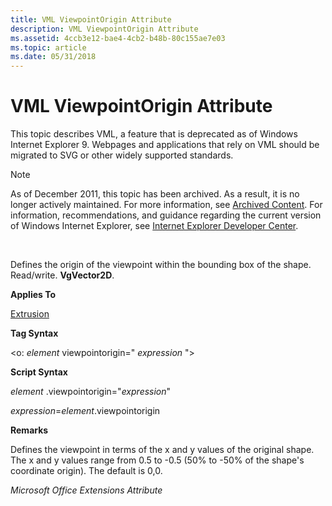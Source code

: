 ```yaml
---
title: VML ViewpointOrigin Attribute
description: VML ViewpointOrigin Attribute
ms.assetid: 4ccb3e12-bae4-4cb2-b48b-80c155ae7e03
ms.topic: article
ms.date: 05/31/2018
---
```


# VML ViewpointOrigin Attribute

This topic describes VML, a feature that is deprecated as of Windows Internet Explorer 9. Webpages and applications that rely on VML should be migrated to SVG or other widely supported standards.

> [!Note]  
> As of December 2011, this topic has been archived. As a result, it is no longer actively maintained. For more information, see [Archived Content](https://docs.microsoft.com/previous-versions/windows/internet-explorer/ie-developer/). For information, recommendations, and guidance regarding the current version of Windows Internet Explorer, see [Internet Explorer Developer Center](https://msdn.microsoft.com/ie/).

 

Defines the origin of the viewpoint within the bounding box of the shape. Read/write. **VgVector2D**.

**Applies To**

[Extrusion](msdn-online-vml-extrusion-element.md)

**Tag Syntax**

<o: *element* viewpointorigin=" *expression* ">

**Script Syntax**

*element* .viewpointorigin="*expression*"

*expression*=*element*.viewpointorigin

**Remarks**

Defines the viewpoint in terms of the x and y values of the original shape. The x and y values range from 0.5 to -0.5 (50% to -50% of the shape's coordinate origin). The default is 0,0.

*Microsoft Office Extensions Attribute*

 

 




